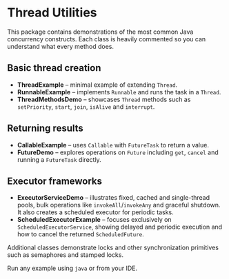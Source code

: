 # Thread Utilities

This package contains demonstrations of the most common Java concurrency constructs. Each class is heavily commented so you can understand what every method does.

## Basic thread creation

* **ThreadExample** – minimal example of extending `Thread`.
* **RunnableExample** – implements `Runnable` and runs the task in a `Thread`.
* **ThreadMethodsDemo** – showcases `Thread` methods such as `setPriority`, `start`, `join`, `isAlive` and `interrupt`.

## Returning results

* **CallableExample** – uses `Callable` with `FutureTask` to return a value.
* **FutureDemo** – explores operations on `Future` including `get`, `cancel` and running a `FutureTask` directly.

## Executor frameworks

* **ExecutorServiceDemo** – illustrates fixed, cached and single-thread pools, bulk operations like `invokeAll`/`invokeAny` and graceful shutdown. It also creates a scheduled executor for periodic tasks.
* **ScheduledExecutorExample** – focuses exclusively on `ScheduledExecutorService`, showing delayed and periodic execution and how to cancel the returned `ScheduledFuture`.

Additional classes demonstrate locks and other synchronization primitives such as semaphores and stamped locks.

Run any example using `java` or from your IDE.

